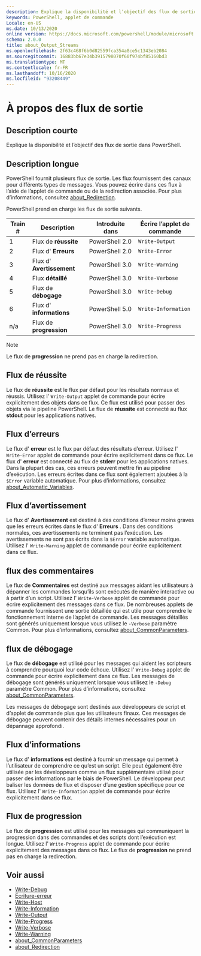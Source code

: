 ```yaml
---
description: Explique la disponibilité et l’objectif des flux de sortie dans PowerShell.
keywords: PowerShell, applet de commande
Locale: en-US
ms.date: 10/13/2020
online version: https://docs.microsoft.com/powershell/module/microsoft.powershell.core/about/about_output_streams?view=powershell-5.1&WT.mc_id=ps-gethelp
schema: 2.0.0
title: about_Output_Streams
ms.openlocfilehash: 2f63c468f6b0d82559fca354a8ce5c1343eb2084
ms.sourcegitcommit: 16883bb67e34b3915798070f60f974bf85160bd3
ms.translationtype: MT
ms.contentlocale: fr-FR
ms.lasthandoff: 10/16/2020
ms.locfileid: "93208449"
---
```

# <a name="about-output-streams"></a>À propos des flux de sortie

## <a name="short-description"></a>Description courte
Explique la disponibilité et l’objectif des flux de sortie dans PowerShell.

## <a name="long-description"></a>Description longue

PowerShell fournit plusieurs flux de sortie. Les flux fournissent des canaux pour différents types de messages. Vous pouvez écrire dans ces flux à l’aide de l’applet de commande ou de la redirection associée. Pour plus d’informations, consultez [about_Redirection](about_Redirection.md).

PowerShell prend en charge les flux de sortie suivants.

| Train # |      Description       | Introduite dans  |    Écrire l’applet de commande     |
| -------- | ---------------------- | -------------- | ------------------- |
| 1        | Flux de **réussite**     | PowerShell 2.0 | `Write-Output`      |
| 2        | Flux d' **Erreurs**       | PowerShell 2.0 | `Write-Error`       |
| 3        | Flux d' **Avertissement**     | PowerShell 3.0 | `Write-Warning`     |
| 4        | Flux **détaillé**     | PowerShell 3.0 | `Write-Verbose`     |
| 5        | Flux de **débogage**       | PowerShell 3.0 | `Write-Debug`       |
| 6        | Flux d' **informations** | PowerShell 5.0 | `Write-Information` |
| n/a      | Flux de **progression**    | PowerShell 3.0 | `Write-Progress`    |

> [!NOTE]
> Le flux de **progression** ne prend pas en charge la redirection.

## <a name="success-stream"></a>Flux de réussite

Le flux de **réussite** est le flux par défaut pour les résultats normaux et réussis.
Utilisez l' `Write-Output` applet de commande pour écrire explicitement des objets dans ce flux. Ce flux est utilisé pour passer des objets via le pipeline PowerShell. Le flux de **réussite** est connecté au flux **stdout** pour les applications natives.

## <a name="error-stream"></a>Flux d’erreurs

Le flux d' **erreur** est le flux par défaut des résultats d’erreur. Utilisez l' `Write-Error` applet de commande pour écrire explicitement dans ce flux. Le flux d' **erreur** est connecté au flux de **stderr** pour les applications natives. Dans la plupart des cas, ces erreurs peuvent mettre fin au pipeline d’exécution. Les erreurs écrites dans ce flux sont également ajoutées à la `$Error` variable automatique. Pour plus d’informations, consultez [about_Automatic_Variables](about_Automatic_Variables.md).

## <a name="warning-stream"></a>Flux d’avertissement

Le flux d' **Avertissement** est destiné à des conditions d’erreur moins graves que les erreurs écrites dans le flux d' **Erreurs** . Dans des conditions normales, ces avertissements ne terminent pas l’exécution. Les avertissements ne sont pas écrits dans la `$Error` variable automatique. Utilisez l' `Write-Warning` applet de commande pour écrire explicitement dans ce flux.

## <a name="verbose-stream"></a>flux des commentaires

Le flux de **Commentaires** est destiné aux messages aidant les utilisateurs à dépanner les commandes lorsqu’ils sont exécutés de manière interactive ou à partir d’un script. Utilisez l' `Write-Verbose` applet de commande pour écrire explicitement des messages dans ce flux. De nombreuses applets de commande fournissent une sortie détaillée qui est utile pour comprendre le fonctionnement interne de l’applet de commande. Les messages détaillés sont générés uniquement lorsque vous utilisez le `-Verbose` paramètre Common. Pour plus d’informations, consultez [about_CommonParameters](about_CommonParameters.md).

## <a name="debug-stream"></a>flux de débogage

Le flux de **débogage** est utilisé pour les messages qui aident les scripteurs à comprendre pourquoi leur code échoue. Utilisez l' `Write-Debug` applet de commande pour écrire explicitement dans ce flux. Les messages de débogage sont générés uniquement lorsque vous utilisez le `-Debug` paramètre Common. Pour plus d’informations, consultez [about_CommonParameters](about_CommonParameters.md).

Les messages de débogage sont destinés aux développeurs de script et d’applet de commande plus que les utilisateurs finaux. Ces messages de débogage peuvent contenir des détails internes nécessaires pour un dépannage approfondi.

## <a name="information-stream"></a>Flux d’informations

Le flux d' **informations** est destiné à fournir un message qui permet à l’utilisateur de comprendre ce qu’est un script. Elle peut également être utilisée par les développeurs comme un flux supplémentaire utilisé pour passer des informations par le biais de PowerShell. Le développeur peut baliser les données de flux et disposer d’une gestion spécifique pour ce flux. Utilisez l' `Write-Information` applet de commande pour écrire explicitement dans ce flux.

## <a name="progress-stream"></a>Flux de progression

Le flux de **progression** est utilisé pour les messages qui communiquent la progression dans des commandes et des scripts dont l’exécution est longue. Utilisez l' `Write-Progress` applet de commande pour écrire explicitement des messages dans ce flux. Le flux de **progression** ne prend pas en charge la redirection.

## <a name="see-also"></a>Voir aussi

- [Write-Debug](xref:Microsoft.PowerShell.Utility.Write-Debug)
- [Écriture-erreur](xref:Microsoft.PowerShell.Utility.Write-Error)
- [Write-Host](xref:Microsoft.PowerShell.Utility.Write-Host)
- [Write-Information](xref:Microsoft.PowerShell.Utility.Write-Information)
- [Write-Output](xref:Microsoft.PowerShell.Utility.Write-Output)
- [Write-Progress](xref:Microsoft.PowerShell.Utility.Write-Progress)
- [Write-Verbose](xref:Microsoft.PowerShell.Utility.Write-Verbose)
- [Write-Warning](xref:Microsoft.PowerShell.Utility.Write-Warning)
- [about_CommonParameters](about_CommonParameters.md)
- [about_Redirection](about_Redirection.md)
